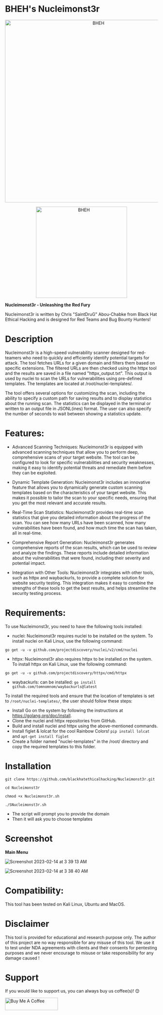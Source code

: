 # BHEH's Nucleimonst3r

<p align="center">
<a href="https://www.blackhatethicalhacking.com"><img src="https://pbs.twimg.com/profile_banners/770898848197795840/1650879597/1500x500" width="600px" alt="BHEH"></a>
</p>
<p align="center">
<a href="https://www.blackhatethicalhacking.com"><img src="https://www.blackhatethicalhacking.com/wp-content/uploads/2022/06/BHEH_logo.png" width="300px" alt="BHEH"></a>
</p>

<p align="center">

**Nucleimonst3r - Unleashing the Red Fury**

Nucleimonst3r is written by Chris "SaintDruG" Abou-Chabke from Black Hat Ethical Hacking and is designed for Red Teams and Bug Bounty Hunters!
</p>

# Description

Nucleimonst3r is a high-speed vulnerability scanner designed for red-teamers who need to quickly and efficiently identify potential targets for attack. The tool fetches URLs for a given domain and filters them based on specific extensions. The filtered URLs are then checked using the httpx tool and the results are saved in a file named "httpx_output.txt". This output is used by nuclei to scan the URLs for vulnerabilities using pre-defined templates. The templates are located at /root/nuclei-templates/.

The tool offers several options for customizing the scan, including the ability to specify a custom path for saving results and to display statistics about the running scan. The statistics can be displayed in the terminal or written to an output file in JSONL(ines) format. The user can also specify the number of seconds to wait between showing a statistics update.


# Features:

- Advanced Scanning Techniques: Nucleimonst3r is equipped with advanced scanning techniques that allow you to perform deep, comprehensive scans of your target website. The tool can be configured to look for specific vulnerabilities and security weaknesses, making it easy to identify potential threats and remediate them before they can be exploited.

- Dynamic Template Generation: Nucleimonst3r includes an innovative feature that allows you to dynamically generate custom scanning templates based on the characteristics of your target website. This makes it possible to tailor the scan to your specific needs, ensuring that you get the most relevant and accurate results.

- Real-Time Scan Statistics: Nucleimonst3r provides real-time scan statistics that give you detailed information about the progress of the scan. You can see how many URLs have been scanned, how many vulnerabilities have been found, and how much time the scan has taken, all in real-time.

- Comprehensive Report Generation: Nucleimonst3r generates comprehensive reports of the scan results, which can be used to review and analyze the findings. These reports include detailed information about the vulnerabilities that were found, including their severity and potential impact.

- Integration with Other Tools: Nucleimonst3r integrates with other tools, such as httpx and waybackurls, to provide a complete solution for website security testing. This integration makes it easy to combine the strengths of these tools to get the best results, and helps streamline the security testing process.

# Requirements:

To use Nucleimonst3r, you need to have the following tools installed:

- nuclei: Nucleimonst3r requires nuclei to be installed on the system. To install nuclei on Kali Linux, use the following command:

`go get -u -v github.com/projectdiscovery/nuclei/v2/cmd/nuclei`

- httpx: Nucleimonst3r also requires httpx to be installed on the system. To install httpx on Kali Linux, use the following command:

`go get -u -v github.com/projectdiscovery/httpx/cmd/httpx`

- waybackurls: can be installed: `go install github.com/tomnomnom/waybackurls@latest`

To install the required tools and ensure that the location of templates is set to `/root/nuclei-templates/`, the user should follow these steps:

- Install Go on the system by following the instructions at https://golang.org/doc/install.
- Clone the nuclei and httpx repositories from GitHub.
- Build and install nuclei and httpx using the above-mentioned commands.
- Install figlet & lolcat for the cool Rainbow Colors! `pip install lolcat` and `apt-get install figlet`
- Create a folder named "nuclei-templates" in the /root/ directory and copy the required templates to this folder.

# Installation

`git clone https://github.com/blackhatethicalhacking/Nucleimonst3r.git`

`cd Nucleimonst3r`

`chmod +x Nucleimonst3r.sh`

`./SNucleimonst3r.sh`

- The script will prompt you to provide the domain
- Then it will ask you to choose templates

# Screenshot

**Main Menu**

![Screenshot 2023-02-14 at 3 39 13 AM](https://user-images.githubusercontent.com/13942386/218616106-651c4bc7-99a8-406f-a061-231ffeb81263.png)

![Screenshot 2023-02-14 at 3 38 40 AM](https://user-images.githubusercontent.com/13942386/218616121-8a48d4b9-b0c1-44ad-94bf-4f3872a9742d.png)


# Compatibility: 

This tool has been tested on Kali Linux, Ubuntu and MacOS.

# Disclaimer

This tool is provided for educational and research purpose only. The author of this project are no way responsible for any misuse of this tool. 
We use it to test under NDA agreements with clients and their consents for pentesting purposes and we never encourage to misuse or take responsibility for any damage caused !

# Support

If you would like to support us, you can always buy us coffee(s)! :blush:

<a href="https://www.buymeacoffee.com/bheh" target="_blank"><img src="https://cdn.buymeacoffee.com/buttons/default-orange.png" alt="Buy Me A Coffee" height="41" width="174"></a>

